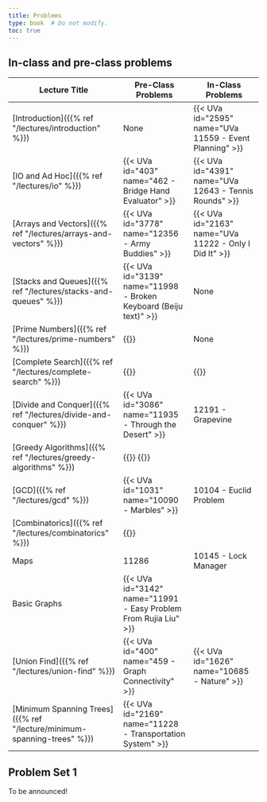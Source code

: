 ```yaml
---
title: Problems
type: book  # Do not modify.
toc: true
---
```


## In-class and pre-class problems

| Lecture Title                                                           | Pre-Class Problems                                                                           | In-Class Problems                                       |
|-------------------------------------------------------------------------|----------------------------------------------------------------------------------------------|---------------------------------------------------------|
| [Introduction]({{% ref "/lectures/introduction" %}})                    | None                                                                                         | {{< UVa id="2595" name="UVa 11559 - Event Planning" >}} |
| [IO and Ad Hoc]({{% ref "/lectures/io" %}})                             | {{< UVa id="403" name="462 - Bridge Hand Evaluator" >}}                                      | {{< UVa id="4391" name="UVa 12643 - Tennis Rounds" >}}  |
| [Arrays and Vectors]({{% ref "/lectures/arrays-and-vectors" %}})        | {{< UVa id="3778" name="12356 - Army Buddies" >}}                                            | {{< UVa id="2163"  name="UVa 11222 - Only I Did It" >}} |
| [Stacks and Queues]({{% ref "/lectures/stacks-and-queues" %}})          | {{< UVa id="3139" name="11998 - Broken Keyboard (Beiju text)" >}}                            | None                                                    |
| [Prime Numbers]({{% ref "/lectures/prime-numbers" %}})                  | {{<UVa id="484" name="543 - Goldbach’s Conjecture" >}}                                       | None                                                    |
| [Complete Search]({{% ref "/lectures/complete-search" %}})              | {{<UVa id="666" name="725 - Division" >}}                                                    | {{<UVa id="691" name="750 - 8 Queens Chess Problem" >}} |
| [Divide and Conquer]({{% ref "/lectures/divide-and-conquer" %}})        | {{< UVa id="3086" name="11935 - Through the Desert" >}}                                      | 12191 - Grapevine                                       |
| [Greedy Algorithms]({{% ref "/lectures/greedy-algorithms" %}})          | {{<UVa id="1659" name="10718 - Bit Mask" >}} {{<UVa id="3743" name="12321 - Gas Station" >}} |                                                         |
| [GCD]({{% ref "/lectures/gcd" %}})                                      | {{< UVa id="1031" name="10090 - Marbles" >}}                                                 | 10104 - Euclid Problem                                  |
| [Combinatorics]({{% ref "/lectures/combinatorics" %}})                  | {{<UVa id="1482" name="10541 - Stripe" >}}                                                   |                                                         |
| Maps                                                                    | 11286                                                                                        | 10145 - Lock Manager                                    |
| Basic Graphs                                                            | {{< UVa id="3142" name="11991 - Easy Problem From Rujia Liu" >}}                             |                                                         |
| [Union Find]({{% ref "/lectures/union-find" %}})                        | {{< UVa id="400" name="459 - Graph Connectivity" >}}                                         | {{< UVa id="1626" name="10685 - Nature" >}}                                                        |
| [Minimum Spanning Trees]({{% ref "/lecture/minimum-spanning-trees" %}}) | {{< UVa id="2169" name="11228 - Transportation System" >}}                                   |                                                         |
    
## Problem Set 1

To be announced!

